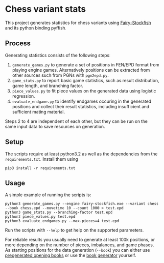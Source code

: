 # Chess variant stats

This project generates statistics for chess variants using [Fairy-Stockfish](https://github.com/ianfab/Fairy-Stockfish) and its python binding pyffish.

## Process
Generating statistics consists of the following steps:
1. `generate_games.py` to generate a set of positions in FEN/EPD format from playing engine games. Alternatively positions can be extracted from other sources such from PGNs with `pgn2epd.py`.
2. `game_stats.py` to report basic game statistics, such as result distribution, game length, and branching factor.
3. `piece_values.py` to fit piece values on the generated data using logistic regression.
4. `evaluate_endgame.py` to identify endgames occuring in the generated positions and collect their result statistics, including insufficient and sufficient mating material.

Steps 2 to 4 are independent of each other, but they can be run on the same input data to save resources on generation.

## Setup
The scripts require at least python3.2 as well as the dependencies from the `requirements.txt`. Install them using
```
pip3 install -r requirements.txt
```

## Usage
A simple example of running the scripts is:
```
python3 generate_games.py --engine fairy-stockfish.exe --variant chess --book chess.epd --movetime 10 --count 1000 > test.epd
python3 game_stats.py --branching-factor test.epd
python3 piece_values.py test.epd
python3 evaluate_endgames.py --max-pieces=4 test.epd
```
Run the scripts with `--help` to get help on the supported parameters.

For reliable results you usually need to generate at least 100k positions, or more depending on the number of pieces, imbalances, and game phases. As starting positions for the data generation (`--book`) you can either use [pregenerated opening books](https://github.com/ianfab/books) or use the [book generator](https://github.com/ianfab/bookgen) yourself.
